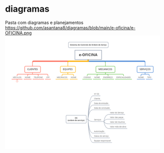 # diagramas
Pasta com diagramas e planejamentos
https://github.com/asantana8/diagramas/blob/main/e-oficina/e-OFICINA.png
<img src="https://github.com/asantana8/diagramas/blob/main/e-oficina/e-OFICINA.png">
